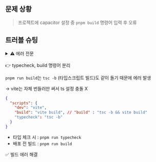 ## 문제 상황

> 프로젝트에 capacitor 설정 중 `pnpm build` 명령어 입력 후 오류

## 트러블 슈팅

<details>
<summary>⚠️ 에러 전문</summary>
<div markdown="1">

pnpm build

> frontend-repo@0.0.0 build C:\Users\SSAFY\Desktop\S13P21E102\frontend-repo
> tsc -b && vite build

node*modules/.pnpm/vite@7.1.5*@types+node@24.3.1/node*modules/vite/dist/node/index.d.ts:7:41 - error TS2307: Cannot find module 'rollup/parseAst' or its corresponding type declarations.
There are types at 'C:/Users/SSAFY/Desktop/S13P21E102/frontend-repo/node_modules/.pnpm/vite@7.1.5*@types+node@24.3.1/node_modules/rollup/dist/parseAst.d.ts', but this result could not be resolved under your current 'moduleResolution' setting. Consider updating to 'node16', 'nodenext', or 'bundler'.

7 import { parseAst, parseAstAsync } from "rollup/parseAst";

```

src/App.tsx:2:10 - error TS17004: Cannot use JSX unless the '--jsx' flag is provided.

2 return <div>App</div>
~~~~~

src/main.tsx:3:17 - error TS5097: An import path can only end with a '.tsx' extension when 'allowImportingTsExtensions' is enabled.

3 import App from './App.tsx'
~~~~~~~~~~~

src/main.tsx:3:17 - error TS6142: Module './App.tsx' was resolved to 'C:/Users/SSAFY/Desktop/S13P21E102/frontend-repo/src/App.tsx', but '--jsx' is not set.

3 import App from './App.tsx'
~~~~~~~~~~~

src/main.tsx:6:3 - error TS17004: Cannot use JSX unless the '--jsx' flag is provided.

6 <StrictMode>
~~~~~~~~~~~~

src/main.tsx:7:5 - error TS17004: Cannot use JSX unless the '--jsx' flag is provided.

7 <App />
~~~~~~~

src/styles/GlobalStyles.tsx:4:3 - error TS17004: Cannot use JSX unless the '--jsx' flag is provided.

4 <Global
~~~~~~~
5 styles={css`
~~~~~~~~~~~~~~~~
...
79 `}
~~~~~~
80 />
~~~~

vite.config.ts:2:19 - error TS2307: Cannot find module '@vitejs/plugin-react' or its corresponding type declarations.
There are types at 'C:/Users/SSAFY/Desktop/S13P21E102/frontend-repo/node_modules/@vitejs/plugin-react/dist/index.d.ts', but this result could not be resolved under your current 'moduleResolution' setting. Consider updating to 'node16', 'nodenext', or 'bundler'.

2 import react from '@vitejs/plugin-react'
```

vite.config.ts:4:8 - error TS1259: Module '"node:path"' can only be default-imported using the 'esModuleInterop' flag

4 import path from 'node:path'

```

node_modules/.pnpm/@types+node@24.3.1/node_modules/@types/node/path.d.ts:191:5
191 export = path;
```

This module is declared with 'export =', and can only be used with a default import when using the 'esModuleInterop' flag.

Found 9 errors.

ELIFECYCLE  Command failed with exit code 2.

</div>
</details>

<br/>
👉 typecheck, build 명령어 분리

`pnpm run build`는 `tsc -b` (타입스크립트 빌드)도 같이 돌기 때문에 에러 발생

→ vite는 자체 번들러만 써서 ts 설정 충돌 X

```json
{
  "scripts": {
    "dev": "vite",
    "build": "vite build", // "build" : "tsc -b && vite build"
    "typecheck": "tsc -b"
  }
}
```

- 타입 체크 시 : `pnpm run typecheck`
- 배포 전 빌드 : `pnpm run build`

✅ 빌드 에러 해결
